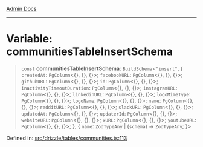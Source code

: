 [Admin Docs](/)

***

# Variable: communitiesTableInsertSchema

> `const` **communitiesTableInsertSchema**: `BuildSchema`\<`"insert"`, \{ `createdAt`: `PgColumn`\<\{\}, \{\}, \{\}\>; `facebookURL`: `PgColumn`\<\{\}, \{\}, \{\}\>; `githubURL`: `PgColumn`\<\{\}, \{\}, \{\}\>; `id`: `PgColumn`\<\{\}, \{\}, \{\}\>; `inactivityTimeoutDuration`: `PgColumn`\<\{\}, \{\}, \{\}\>; `instagramURL`: `PgColumn`\<\{\}, \{\}, \{\}\>; `linkedinURL`: `PgColumn`\<\{\}, \{\}, \{\}\>; `logoMimeType`: `PgColumn`\<\{\}, \{\}, \{\}\>; `logoName`: `PgColumn`\<\{\}, \{\}, \{\}\>; `name`: `PgColumn`\<\{\}, \{\}, \{\}\>; `redditURL`: `PgColumn`\<\{\}, \{\}, \{\}\>; `slackURL`: `PgColumn`\<\{\}, \{\}, \{\}\>; `updatedAt`: `PgColumn`\<\{\}, \{\}, \{\}\>; `updaterId`: `PgColumn`\<\{\}, \{\}, \{\}\>; `websiteURL`: `PgColumn`\<\{\}, \{\}, \{\}\>; `xURL`: `PgColumn`\<\{\}, \{\}, \{\}\>; `youtubeURL`: `PgColumn`\<\{\}, \{\}, \{\}\>; \}, \{ `name`: `ZodTypeAny` \| (`schema`) => `ZodTypeAny`; \}\>

Defined in: [src/drizzle/tables/communities.ts:113](https://github.com/PurnenduMIshra129th/talawa-api/blob/8bb4483f6aa0d175e00d3d589e36182f9c58a66a/src/drizzle/tables/communities.ts#L113)

